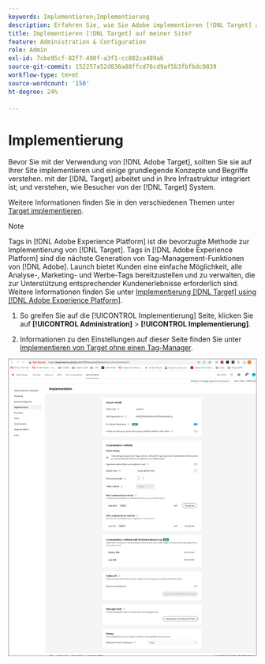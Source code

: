 ```yaml
---
keywords: Implementieren;Implementierung
description: Erfahren Sie, wie Sie Adobe implementieren [!DNL Target] auf Ihrer Site. Legen Sie Ihre globalen Einstellungen, die Implementierungsmethode (AEP Web SDK oder at.js) und vieles mehr fest.
title: Implementieren [!DNL Target] auf meiner Site?
feature: Administration & Configuration
role: Admin
exl-id: 7cbe95cf-82f7-490f-a3f1-cc882ca489a6
source-git-commit: 152257a52d836a88ffcd76cd9af5b3fbfbdc0839
workflow-type: tm+mt
source-wordcount: '150'
ht-degree: 24%

---
```


# Implementierung

Bevor Sie mit der Verwendung von [!DNL Adobe Target], sollten Sie sie auf Ihrer Site implementieren und einige grundlegende Konzepte und Begriffe verstehen. mit der [!DNL Target] arbeitet und in Ihre Infrastruktur integriert ist; und verstehen, wie Besucher von der [!DNL Target] System.

Weitere Informationen finden Sie in den verschiedenen Themen unter [Target implementieren](/help/main/c-implementing-target/implementing-target.md).

>[!NOTE]
>
>Tags in [!DNL Adobe Experience Platform] ist die bevorzugte Methode zur Implementierung von [!DNL Target]. Tags in [!DNL Adobe Experience Platform] sind die nächste Generation von Tag-Management-Funktionen von [!DNL Adobe]. Launch bietet Kunden eine einfache Möglichkeit, alle Analyse-, Marketing- und Werbe-Tags bereitzustellen und zu verwalten, die zur Unterstützung entsprechender Kundenerlebnisse erforderlich sind. Weitere Informationen finden Sie unter [Implementierung [!DNL Target] using [!DNL Adobe Experience Platform]](/help/main/c-implementing-target/c-implementing-target-for-client-side-web/how-to-deployatjs/cmp-implementing-target-using-adobe-launch.md).

1. So greifen Sie auf die [!UICONTROL Implementierung] Seite, klicken Sie auf **[!UICONTROL Administration]** > **[!UICONTROL Implementierung]**.

1. Informationen zu den Einstellungen auf dieser Seite finden Sie unter [Implementieren von Target ohne einen Tag-Manager](/help/main/c-implementing-target/c-implementing-target-for-client-side-web/how-to-deployatjs/implementing-target-without-a-tag-manager.md).

![Implementierungsseite](/help/main/administrating-target/assets/implementation.png)
